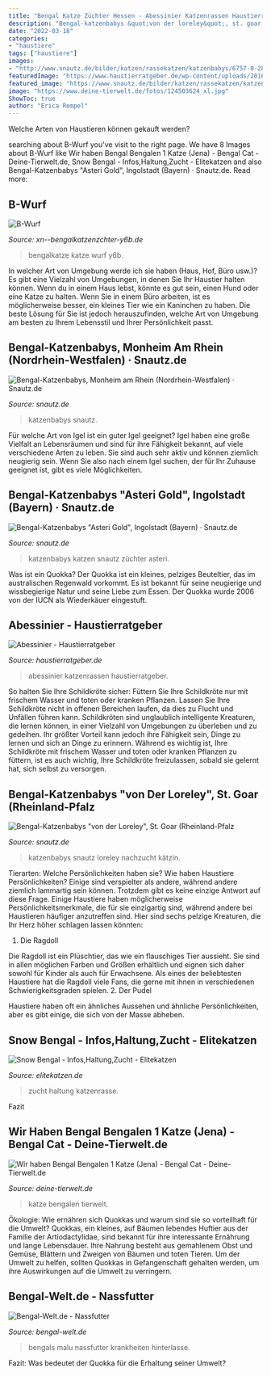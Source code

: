 ```yaml
---
title: "Bengal Katze Züchter Hessen - Abessinier Katzenrassen Haustierratgeber"
description: "Bengal-katzenbabys &quot;von der loreley&quot;, st. goar (rheinland-pfalz"
date: "2022-03-18"
categories:
- "haustiere"
tags: ["haustiere"]
images:
- "http://www.snautz.de/bilder/katzen/rassekatzen/katzenbabys/6757-0-280x280.jpg"
featuredImage: "https://www.haustierratgeber.de/wp-content/uploads/2016/02/5474901_xxl.jpg"
featured_image: "https://www.snautz.de/bilder/katzen/rassekatzen/katzenbabys/13722-0-280x280.jpg"
image: "https://www.deine-tierwelt.de/fotos/124503624_xl.jpg"
ShowToc: true
author: "Erica Rempel"
---
```



Welche Arten von Haustieren können gekauft werden?

	

		
searching about B-Wurf you've visit to the right page. We have 8 Images about B-Wurf like Wir haben Bengal Bengalen 1 Katze (Jena) - Bengal Cat - Deine-Tierwelt.de, Snow Bengal - Infos,Haltung,Zucht - Elitekatzen and also Bengal-Katzenbabys &quot;Asteri Gold&quot;, Ingolstadt (Bayern) · Snautz.de. Read more:
		
    
## B-Wurf

<img loading=lazy src="http://xn--bengalkatzenzchter-y6b.de/slideshow/p015_7_1.jpg" onerror="this.onerror=null;this.src='https://tse1.mm.bing.net/th?id=OIP.Q9mygzVB7dhLHDEDLYx_KQHaE7&amp;pid=15.1';" alt="B-Wurf">

_Source: xn--bengalkatzenzchter-y6b.de_

>bengalkatze katze wurf y6b. 

	

In welcher Art von Umgebung werde ich sie haben (Haus, Hof, Büro usw.)?
Es gibt eine Vielzahl von Umgebungen, in denen Sie Ihr Haustier halten können. Wenn du in einem Haus lebst, könnte es gut sein, einen Hund oder eine Katze zu halten. Wenn Sie in einem Büro arbeiten, ist es möglicherweise besser, ein kleines Tier wie ein Kaninchen zu haben. Die beste Lösung für Sie ist jedoch herauszufinden, welche Art von Umgebung am besten zu Ihrem Lebensstil und Ihrer Persönlichkeit passt.

    
## Bengal-Katzenbabys, Monheim Am Rhein (Nordrhein-Westfalen) · Snautz.de

<img loading=lazy src="https://www.snautz.de/bilder/katzen/rassekatzen/katzenbabys/13722-0-280x280.jpg" onerror="this.onerror=null;this.src='https://tse3.mm.bing.net/th?id=OIP.sKafKp6K6fbpoq2ebnHqsQAAAA&amp;pid=15.1';" alt="Bengal-Katzenbabys, Monheim am Rhein (Nordrhein-Westfalen) · Snautz.de">

_Source: snautz.de_

>katzenbabys snautz. 

	

Für welche Art von Igel ist ein guter Igel geeignet?
Igel haben eine große Vielfalt an Lebensräumen und sind für ihre Fähigkeit bekannt, auf viele verschiedene Arten zu leben. Sie sind auch sehr aktiv und können ziemlich neugierig sein. Wenn Sie also nach einem Igel suchen, der für Ihr Zuhause geeignet ist, gibt es viele Möglichkeiten.

    
## Bengal-Katzenbabys &quot;Asteri Gold&quot;, Ingolstadt (Bayern) · Snautz.de

<img loading=lazy src="http://www.snautz.de/bilder/katzen/rassekatzen/katzenbabys/9189-0-280x280.jpg" onerror="this.onerror=null;this.src='https://tse1.mm.bing.net/th?id=OIP.wmkOZJccofx2Oo-JYEyu2gHaFc&amp;pid=15.1';" alt="Bengal-Katzenbabys &quot;Asteri Gold&quot;, Ingolstadt (Bayern) · Snautz.de">

_Source: snautz.de_

>katzenbabys katzen snautz züchter asteri. 

	

Was ist ein Quokka?
Der Quokka ist ein kleines, pelziges Beuteltier, das im australischen Regenwald vorkommt. Es ist bekannt für seine neugierige und wissbegierige Natur und seine Liebe zum Essen. Der Quokka wurde 2006 von der IUCN als Wiederkäuer eingestuft.

    
## Abessinier - Haustierratgeber

<img loading=lazy src="https://www.haustierratgeber.de/wp-content/uploads/2016/02/5474901_xxl.jpg" onerror="this.onerror=null;this.src='https://tse1.mm.bing.net/th?id=OIP.OWeHaqnK5mAK-viVkhIXZgHaEt&amp;pid=15.1';" alt="Abessinier - Haustierratgeber">

_Source: haustierratgeber.de_

>abessinier katzenrassen haustierratgeber. 

	

So halten Sie Ihre Schildkröte sicher: Füttern Sie Ihre Schildkröte nur mit frischem Wasser und toten oder kranken Pflanzen. Lassen Sie Ihre Schildkröte nicht in offenen Bereichen laufen, da dies zu Flucht und Unfällen führen kann.
Schildkröten sind unglaublich intelligente Kreaturen, die lernen können, in einer Vielzahl von Umgebungen zu überleben und zu gedeihen. Ihr größter Vorteil kann jedoch ihre Fähigkeit sein, Dinge zu lernen und sich an Dinge zu erinnern. Während es wichtig ist, Ihre Schildkröte mit frischem Wasser und toten oder kranken Pflanzen zu füttern, ist es auch wichtig, Ihre Schildkröte freizulassen, sobald sie gelernt hat, sich selbst zu versorgen.

    
## Bengal-Katzenbabys &quot;von Der Loreley&quot;, St. Goar (Rheinland-Pfalz

<img loading=lazy src="http://www.snautz.de/bilder/katzen/rassekatzen/katzenbabys/6757-0-280x280.jpg" onerror="this.onerror=null;this.src='https://tse3.mm.bing.net/th?id=OIP.Egzlj5jcMjgrJ08YDxS1LAAAAA&amp;pid=15.1';" alt="Bengal-Katzenbabys &quot;von der Loreley&quot;, St. Goar (Rheinland-Pfalz">

_Source: snautz.de_

>katzenbabys snautz loreley nachzucht kätzin. 

	

Tierarten: Welche Persönlichkeiten haben sie?
Wie haben Haustiere Persönlichkeiten? Einige sind verspielter als andere, während andere ziemlich lammartig sein können. Trotzdem gibt es keine einzige Antwort auf diese Frage. Einige Haustiere haben möglicherweise Persönlichkeitsmerkmale, die für sie einzigartig sind, während andere bei Haustieren häufiger anzutreffen sind. Hier sind sechs pelzige Kreaturen, die Ihr Herz höher schlagen lassen könnten:

1. Die Ragdoll

Die Ragdoll ist ein Plüschtier, das wie ein flauschiges Tier aussieht. Sie sind in allen möglichen Farben und Größen erhältlich und eignen sich daher sowohl für Kinder als auch für Erwachsene. Als eines der beliebtesten Haustiere hat die Ragdoll viele Fans, die gerne mit ihnen in verschiedenen Schwierigkeitsgraden spielen.
2. Der Pudel

Haustiere haben oft ein ähnliches Aussehen und ähnliche Persönlichkeiten, aber es gibt einige, die sich von der Masse abheben.

    
## Snow Bengal - Infos,Haltung,Zucht - Elitekatzen

<img loading=lazy src="https://elitekatzen.de/wp-content/uploads/2019/01/snow-bengal-zucht.jpg" onerror="this.onerror=null;this.src='https://tse1.mm.bing.net/th?id=OIP.WQn_SyJqsVk78TdKpflMhgHaHA&amp;pid=15.1';" alt="Snow Bengal - Infos,Haltung,Zucht - Elitekatzen">

_Source: elitekatzen.de_

>zucht haltung katzenrasse. 

	

Fazit

    
## Wir Haben Bengal Bengalen 1 Katze (Jena) - Bengal Cat - Deine-Tierwelt.de

<img loading=lazy src="https://www.deine-tierwelt.de/fotos/124503624_xl.jpg" onerror="this.onerror=null;this.src='https://tse3.mm.bing.net/th?id=OIP.YCv64SNnVeU0cPazmuL9wQHaFG&amp;pid=15.1';" alt="Wir haben Bengal Bengalen 1 Katze (Jena) - Bengal Cat - Deine-Tierwelt.de">

_Source: deine-tierwelt.de_

>katze bengalen tierwelt. 

	

Ökologie: Wie ernähren sich Quokkas und warum sind sie so vorteilhaft für die Umwelt?
Quokkas, ein kleines, auf Bäumen lebendes Huftier aus der Familie der Artiodactylidae, sind bekannt für ihre interessante Ernährung und lange Lebensdauer. Ihre Nahrung besteht aus gemahlenem Obst und Gemüse, Blättern und Zweigen von Bäumen und toten Tieren. Um der Umwelt zu helfen, sollten Quokkas in Gefangenschaft gehalten werden, um ihre Auswirkungen auf die Umwelt zu verringern.

    
## Bengal-Welt.de - Nassfutter

<img loading=lazy src="https://bengal-welt.de/.cm4all/iproc.php/Futter/15750085_1202875636416666_1339845906_n.jpg/downsize_1280_0/15750085_1202875636416666_1339845906_n.jpg" onerror="this.onerror=null;this.src='https://tse1.mm.bing.net/th?id=OIP.WcCTDzUGXbXDM10_uyascwHaE8&amp;pid=15.1';" alt="Bengal-Welt.de - Nassfutter">

_Source: bengal-welt.de_

>bengals malu nassfutter krankheiten hinterlasse. 

	

Fazit: Was bedeutet der Quokka für die Erhaltung seiner Umwelt?

